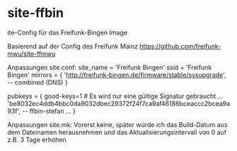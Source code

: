 # site-ffbin
ite-Config für das Freifunk-Bingen Image

Basierend auf der Config des Freifunk Mainz
https://github.com/freifunk-mwu/site-ffmwu

Anpassungen site.conf:
site_name = 'Freifunk Bingen'
ssid = 'Freifunk Bingen'
mirrors = { 'http://freifunk-bingen.de/firmware/stable/sysupgrade', -- combined (DNS) }

pubkeys = {
good-keys=1 # Es wird nur eine gültige Signatur gebraucht
...
'be8032ec4ddb4bbc0da9032dbec29372f24f7ca9af46186bceaccc2bcea9a93f', -- ffbin-stefan
...
}

Anpassungen site.mk:
Vorerst keine, später würde ich das Build-Datum aus dem Dateinamen herausnehmen und das Aktualisierungsintervall von 0 auf z.B. 3 Tage erhöhen
